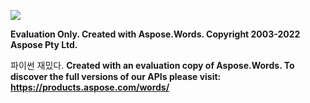 ﻿![](Output.001.png)

**Evaluation Only. Created with Aspose.Words. Copyright 2003-2022 Aspose Pty Ltd.**

파이썬 재밌다.
**Created with an evaluation copy of Aspose.Words. To discover the full versions of our APIs please visit: https://products.aspose.com/words/**
